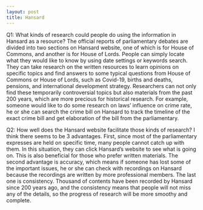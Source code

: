```yaml
---
layout: post
title: Hansard
---
```


Q1: What kinds of research could people do using the information in Hansard as a resource?
The official reports of parliamentary debates are divided into two sections on Hansard website, one of which is for House of Commons, and another is for House of Lords. People can simply locate what they would like to know by using date settings or keywords search. They can take research on the written resources to learn opinions on specific topics and find answers to some typical questions from House of Commons or House of Lords, such as Covid-19, births and deaths, pensions, and international development strategy. Researchers can not only find these temporarily controversial topics but also materials from the past 200 years, which are more precious for historical research. For example, someone would like to do some research on laws’ influence on crime rate, he or she can search the crime bill on Hansard to track the timeline of the exact crime bill and get elaboration of the bill from the parliamentary.  

Q2: How well does the Hansard website facilitate those kinds of research?
I think there seems to be 3 advantages. First, since most of the parliamentary expresses are held on specific time, many people cannot catch up with them. In this situation, they can click Hansard’s website to see what is going on. This is also beneficial for those who prefer written materials. The second advantage is accuracy, which means if someone has lost some of the important issues, he or she can check with recordings on Hansard because the recordings are written by more professional members. The last one is consistency. Thousand of contents have been recorded by Hansard since 200 years ago, and the consistency means that people will not miss any of the details, so the progress of research will be more smoothy and complete. 
